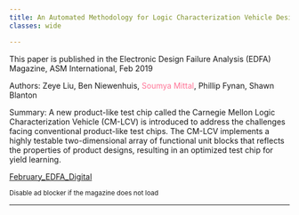 ```yaml
---
title: An Automated Methodology for Logic Characterization Vehicle Design
classes: wide

---
```


This paper is published in the Electronic Design Failure Analysis (EDFA) Magazine, ASM International, Feb 2019

Authors: Zeye Liu, Ben Niewenhuis, <span style="color:#ff7597">Soumya Mittal</span>, Phillip Fynan, Shawn Blanton

Summary: A new product-like test chip called the Carnegie Mellon Logic Characterization Vehicle (CM-LCV) is introduced to address the challenges facing conventional product-like test chips. The CM-LCV implements a highly testable two-dimensional array of functional unit blocks that reflects the properties of product designs, resulting in an optimized test chip for yield learning.

<a href="https://static.asminternational.org/EDFA/201902/12/" class="fbp-embed"  data-fbp-lightbox="yes" data-fbp-width="640px" data-fbp-height="480px"  data-fbp-method="site"   data-fbp-version="2.11.1"   style="max-width: 100%">February_EDFA_Digital</a><script async defer src="https://static.asminternational.org/EDFA/201902/files/html/static/embed.js?uni=8148f76e6435a134f0256c52550f50d7"></script>

<small>Disable ad blocker if the magazine does not load</small>

---
